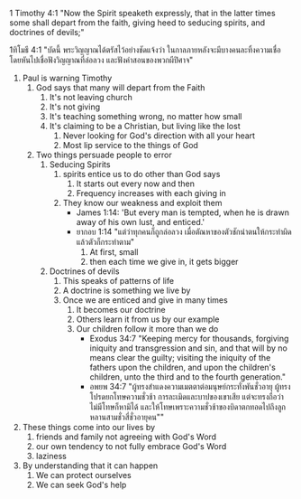 1 Timothy 4:1 "Now the Spirit speaketh expressly, that in the latter times some shall depart from the faith, giving heed to seducing spirits, and doctrines of devils;"

1ทิโมธี 4:1 "บัดนี้ พระวิญญาณได้ตรัสไว้อย่างชัดแจ้งว่า ในกาลภายหลังจะมีบางคนละทิ้งความเชื่อ โดยหันไปเชื่อฟังวิญญาณที่ล่อลวง และฟังคำสอนของพวกผีปิศาจ"
 
1. Paul is warning Timothy
   1. God says that many will depart from the Faith
      1. It's not leaving church
      2. It's not giving
      3. It's teaching something wrong, no matter how small
      4. It's claiming to be a Christian, but living like the lost
         1. Never looking for God's direction with all your heart
         2. Most lip service to the things of God
   2. Two things persuade people to error
      1. Seducing Spirits
         1. spirits entice us to do other than God says
            1. It starts out every now and then
            2. Frequency increases with each giving in
         2. They know our weakness and exploit them
            - James 1:14: 'But every man is tempted, when he is drawn away of his own lust, and enticed.'
            - ยากอบ 1:14 "แต่ว่าทุกคนก็ถูกล่อลวง เมื่อตัณหาของตัวชักนำตนให้กระทำผิดแล้วตัวก็กระทำตาม"
               1. At first, small
               2. then each time we give in, it gets bigger
      2. Doctrines of devils
         1. This speaks of patterns of life
         2. A doctrine is something we live by
         3. Once we are enticed and give in many times
            1. It becomes our doctrine
            2. Others learn it from us by our example
            3. Our children follow it more than we do
               - Exodus 34:7 "Keeping mercy for thousands, forgiving iniquity and transgression and sin, and that will by no means clear the guilty; visiting the iniquity of the fathers upon the children, and upon the children's children, unto the third and to the fourth generation."
               - อพยพ 34:7 "ผู้ทรงสำแดงความเมตตาต่อมนุษย์กระทั่งพันชั่วอายุ ผู้ทรงโปรดยกโทษความชั่วช้า การละเมิดและบาปของเขาเสีย แต่จะทรงถือว่าไม่มีโทษก็หามิได้ และให้โทษเพราะความชั่วช้าของบิดาตกทอดไปถึงลูกหลานสามชั่วสี่ชั่วอายุคน""
2. These things come into our lives by
   1. friends and family not agreeing with God's Word
   2. our own tendency to not fully embrace God's Word
   3. laziness
3. By understanding that it can happen
   1. We can protect ourselves
   2. We can seek God's help